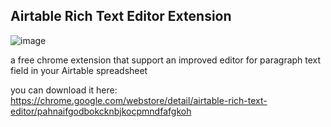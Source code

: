 
## Airtable Rich Text Editor Extension 

![image](https://user-images.githubusercontent.com/17178399/173235364-db3d3114-11c9-44bc-9146-df96835b9925.png)

a free chrome extension that support an improved editor for paragraph text field in your Airtable spreadsheet


you can download it here: https://chrome.google.com/webstore/detail/airtable-rich-text-editor/pahnaifgodbokcknbjkocpmndfafgkoh
